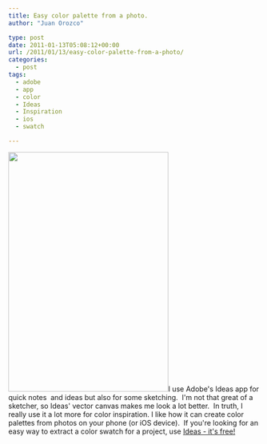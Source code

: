 ```yaml
---
title: Easy color palette from a photo.
author: "Juan Orozco" 

type: post
date: 2011-01-13T05:08:12+00:00
url: /2011/01/13/easy-color-palette-from-a-photo/
categories:
  - post
tags:
  - adobe
  - app
  - color
  - Ideas
  - Inspiration
  - ios
  - swatch

---
```

[<img class="alignleft" src="http://juanthedesigner.files.wordpress.com/2011/01/mzl-reqegygc-320x480-75.jpg?resize=320%2C480" alt="" width="320" height="480" data-recalc-dims="1" />][1]I use Adobe's Ideas app for quick notes  and ideas but also for some sketching.  I'm not that great of a sketcher, so Ideas' vector canvas makes me look a lot better.  In truth, I really use it a lot more for color inspiration. I like how it can create color palettes from photos on your phone (or iOS device).  If you're looking for an easy way to extract a color swatch for a project, use [Ideas - it's free!][2]

 [1]: http://itunes.apple.com/us/app/adobe-ideas-1-0-for-iphone/id365441166?mt=8
 [2]: http://itunes.apple.com/app/adobe-ideas/id364617858?mt=8